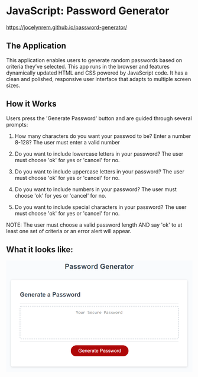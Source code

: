# JavaScript: Password Generator
https://jocelynrem.github.io/password-generator/

## The Application

This application enables users to generate random passwords based on criteria they’ve selected. This app runs in the browser and features dynamically updated HTML and CSS powered by JavaScript code. It has a clean and polished, responsive user interface that adapts to multiple screen sizes.


## How it Works

Users press the 'Generate Password' button and are guided through several prompts:
1. How many characters do you want your passwod to be? Enter a number 8-128?
    The user must enter a valid number

2. Do you want to include lowercase letters in your password?
    The user must choose 'ok' for yes or 'cancel' for no.

3. Do you want to include uppercase letters in your password?
    The user must choose 'ok' for yes or 'cancel' for no.

4. Do you want to include numbers in your password?
    The user must choose 'ok' for yes or 'cancel' for no.

5. Do you want to include special characters in your password?
    The user must choose 'ok' for yes or 'cancel' for no.

NOTE: The user must choose a valid password length AND say 'ok' to at least one set of criteria or an error alert will appear.


## What it looks like:

![Image](./Assets/03-javascript-homework-demo.png)

